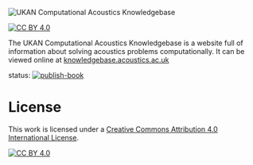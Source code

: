 ![UKAN Computational Acoustics Knowledgebase](logo.png)

[![CC BY 4.0][cc-by-shield]][cc-by]

The UKAN Computational Acoustics Knowledgebase is a website full of information
about solving acoustics problems computationally.
It can be viewed online at [knowledgebase.acoustics.ac.uk](https://knowledgebase.acoustics.ac.uk)

status: [![publish-book](https://github.com/ca-knowledgebase/ca-knowledgebase.github.io/actions/workflows/publish.yml/badge.svg)](https://github.com/ca-knowledgebase/ca-knowledgebase.github.io/actions/workflows/publish.yml)

# License

This work is licensed under a
[Creative Commons Attribution 4.0 International License][cc-by].

[![CC BY 4.0][cc-by-image]][cc-by]

[cc-by]: http://creativecommons.org/licenses/by/4.0/
[cc-by-image]: https://i.creativecommons.org/l/by/4.0/88x31.png
[cc-by-shield]: https://img.shields.io/badge/License-CC%20BY%204.0-lightgrey.svg
